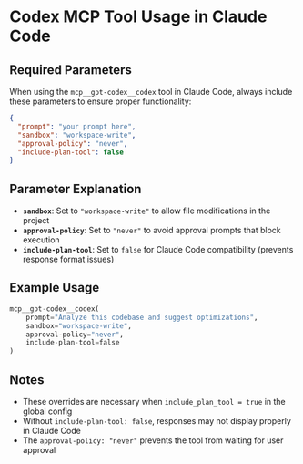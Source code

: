 # Codex MCP Tool Usage in Claude Code

## Required Parameters

When using the `mcp__gpt-codex__codex` tool in Claude Code, always include these parameters to ensure proper functionality:

```json
{
  "prompt": "your prompt here",
  "sandbox": "workspace-write",
  "approval-policy": "never",
  "include-plan-tool": false
}
```

## Parameter Explanation

- **`sandbox`**: Set to `"workspace-write"` to allow file modifications in the project
- **`approval-policy`**: Set to `"never"` to avoid approval prompts that block execution
- **`include-plan-tool`**: Set to `false` for Claude Code compatibility (prevents response format issues)

## Example Usage

```python
mcp__gpt-codex__codex(
    prompt="Analyze this codebase and suggest optimizations",
    sandbox="workspace-write",
    approval-policy="never",
    include-plan-tool=false
)
```

## Notes

- These overrides are necessary when `include_plan_tool = true` in the global config
- Without `include-plan-tool: false`, responses may not display properly in Claude Code
- The `approval-policy: "never"` prevents the tool from waiting for user approval